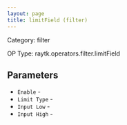 ```yaml
---
layout: page
title: limitField (filter)
---
```


Category: filter

OP Type: raytk.operators.filter.limitField

## Parameters

* `Enable` - 
* `Limit Type` - 
* `Input Low` - 
* `Input High` -
